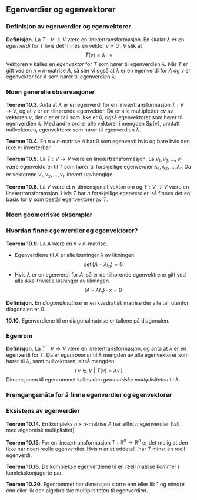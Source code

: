 
## Egenverdier og egenvektorer


### Definisjon av egenverdier og egenvektorer
**Definisjon.** La $T: V \rightarrow V$ være en lineærtransformasjon. En skalar $\lambda$ er en *egenverdi* for $T$ hvis det finnes en vektor $v \neq 0$ i $V$ slik at
$$ T(v) = \lambda \cdot v $$
Vektoren $v$ kalles en *egenvektor* for $T$ som hører til egenverdien $\lambda$. Når $T$ er gitt ved en $n \times n$-matrise $A$, så sier vi også at $\lambda$ er en egenverdi for $A$ og $v$ er egenvektor for $A$ som hører til egenverdien $\lambda$.


### Noen generelle observasjoner
**Teorem 10.3.** Anta at $\lambda$ er en egenverdi for en lineærtransformasjon $T: V \rightarrow V$, og at $v$ er en tilhørende egenvektor. Da er alle multipletter $cv$ av vektoren $v$, der $c$ er et tall som ikke er $0$, også egenvektorer som hører til egenverdien $\lambda$. Med andre ord er alle vektorer i mengden $\text{Sp}\{v\}$, unntatt nullvektoren, egenvektorer som hører til egenverdien $\lambda$.

**Teorem 10.4.** En $n \times n$-matrise $A$ har $0$ som egenverdi hvis og bare hvis den ikke er inverterbar.

**Teorem 10.5.** La $T: V \rightarrow V$ være en lineærtransformasjon. La $v_1, v_2, \dots, v_t$ være egenvektorer til $T$ som hører til forskjellige egenverdier $\lambda_1, \lambda_2, \dots, \lambda_t$. Da er vektorene $v_1, v_2, \dots, v_t$ lineært uavhengige.

**Teorem 10.6.** La $V$ være et $n$-dimensjonalt vektorrom og $T: V \rightarrow V$ være en lineærtransforamsjon. Hvis $T$ har $n$ forskjellige egenverdier, så finnes det en basis for $V$ som består egenvektorer av $T$.


### Noen geometriske eksempler


### Hvordan finne egenverdier og egenvektorer?
**Teorem 10.9.** La $A$ være en $n \times n$-matrise.

-  Egenverdiene til $A$ er alle løsninger $\lambda$ av likningen
$$ \det{(A - \lambda I_n)} = 0 $$
-  Hvis $\lambda$ er en egenverdi for $A$, så er de tilhørende egenvektrene gitt ved alle ikke-trivielle løsninger av likningen
$$ (A - \lambda I_n ) \cdot x = 0 $$

**Definisjon.** En *diagonalmatrise* er en kvadratisk matrise der alle tall utenfor diagonalen er $0$.

**10.10.** Egenverdiene til en diagonalmatrise er tallene på diagonalen.


### Egenrom
**Definisjon.** La $T: V \rightarrow V$ være en lineærtransformasjon, og anta at $\lambda$ er en egenverdi for $T$. Da er *egenrommet* til $\lambda$ mengden av alle egenvektorer som hører til $\lambda$, samt nullvektoren; altså mengden
$$ \{\, v \in V \ | \ T(v) = \lambda v \, \} $$
Dimensjonen til egenrommet kalles den *geometriske multiplisiteten* til $\lambda$.


### Fremgangsmåte for å finne egenverdier og egenvektorer


### Eksistens av egenverdier
**Teorem 10.14.** En kompleks $n \times n$-matrise $A$ har alltid $n$ egenverdier (talt med algebraisk multiplisitet).

**Teorem 10.15.** For en lineærtransformasjon $T: \mathbb{R}^n \rightarrow \mathbb{R}^n$ er det mulig at den ikke har noen reelle egenverdier. Hvis $n$ er et oddetall, har $T$ minst én reell egenverdi.

**Teorem 10.16.** De komplekse egenverdiene til en reell matrise kommer i komlekskonjugerte par.

**Teorem 10.20.** Egenrommet har dimensjon større enn eller lik $1$ og mindre enn eller lik den algebraiske multiplisiteten til egenverdien.

